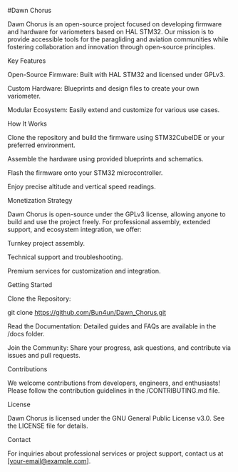 #Dawn Chorus

Dawn Chorus is an open-source project focused on developing firmware and hardware for variometers based on HAL STM32. Our mission is to provide accessible tools for the paragliding and aviation communities while fostering collaboration and innovation through open-source principles.

Key Features

Open-Source Firmware: Built with HAL STM32 and licensed under GPLv3.

Custom Hardware: Blueprints and design files to create your own variometer.

Modular Ecosystem: Easily extend and customize for various use cases.

How It Works

Clone the repository and build the firmware using STM32CubeIDE or your preferred environment.

Assemble the hardware using provided blueprints and schematics.

Flash the firmware onto your STM32 microcontroller.

Enjoy precise altitude and vertical speed readings.

Monetization Strategy

Dawn Chorus is open-source under the GPLv3 license, allowing anyone to build and use the project freely. For professional assembly, extended support, and ecosystem integration, we offer:

Turnkey project assembly.

Technical support and troubleshooting.

Premium services for customization and integration.

Getting Started

Clone the Repository:

git clone https://github.com/Bun4un/Dawn_Chorus.git

Read the Documentation: Detailed guides and FAQs are available in the /docs folder.

Join the Community: Share your progress, ask questions, and contribute via issues and pull requests.

Contributions

We welcome contributions from developers, engineers, and enthusiasts! Please follow the contribution guidelines in the /CONTRIBUTING.md file.

License

Dawn Chorus is licensed under the GNU General Public License v3.0. See the LICENSE file for details.

Contact

For inquiries about professional services or project support, contact us at [your-email@example.com].
